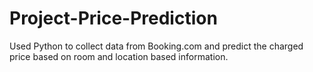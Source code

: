 # Project-Price-Prediction
Used Python to collect data from Booking.com and predict the charged price based on room and location based information.
